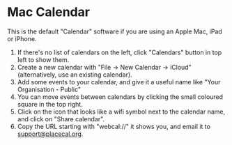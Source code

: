 # Mac Calendar

This is the default "Calendar" software if you are using an Apple Mac, iPad or iPhone.

1. If there's no list of calendars on the left, click "Calendars" button in top left to show them.
1. Create a new calendar with "File -> New Calendar -> iCloud" (alternatively, use an existing calendar).
1. Add some events to your calendar, and give it a useful name like "Your Organisation - Public"
1. You can move events between calendars by clicking the small coloured square in the top right.
1. Click on the icon that looks like a wifi symbol next to the calendar name, and click on "Share calendar".
1. Copy the URL starting with "webcal://" it shows you, and email it to support@placecal.org.